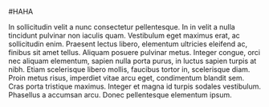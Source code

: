 #HAHA

In sollicitudin velit a nunc consectetur pellentesque. In in velit a nulla tincidunt pulvinar non iaculis quam. Vestibulum eget maximus erat, ac sollicitudin enim. Praesent lectus libero, elementum ultricies eleifend ac, finibus sit amet tellus. Aliquam posuere pulvinar metus. Integer congue, orci nec aliquam elementum, sapien nulla porta purus, in luctus sapien turpis at nibh. Etiam scelerisque libero mollis, faucibus tortor in, scelerisque diam. Proin metus risus, imperdiet vitae arcu eget, condimentum blandit sem. Cras porta tristique maximus. Integer et magna id turpis sodales vestibulum. Phasellus a accumsan arcu. Donec pellentesque elementum ipsum. 


